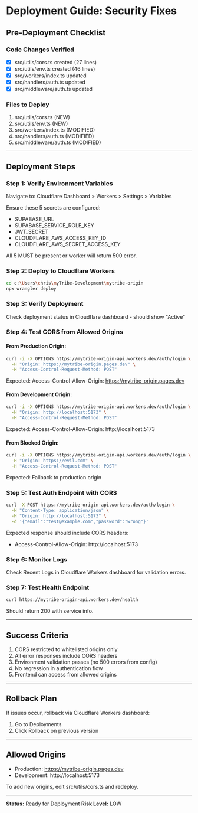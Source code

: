 # Deployment Guide: Security Fixes

## Pre-Deployment Checklist

### Code Changes Verified
- [x] src/utils/cors.ts created (27 lines)
- [x] src/utils/env.ts created (46 lines)
- [x] src/workers/index.ts updated
- [x] src/handlers/auth.ts updated
- [x] src/middleware/auth.ts updated

### Files to Deploy
1. src/utils/cors.ts (NEW)
2. src/utils/env.ts (NEW)
3. src/workers/index.ts (MODIFIED)
4. src/handlers/auth.ts (MODIFIED)
5. src/middleware/auth.ts (MODIFIED)

---

## Deployment Steps

### Step 1: Verify Environment Variables
Navigate to: Cloudflare Dashboard > Workers > Settings > Variables

Ensure these 5 secrets are configured:
- SUPABASE_URL
- SUPABASE_SERVICE_ROLE_KEY
- JWT_SECRET
- CLOUDFLARE_AWS_ACCESS_KEY_ID
- CLOUDFLARE_AWS_SECRET_ACCESS_KEY

All 5 MUST be present or worker will return 500 error.

### Step 2: Deploy to Cloudflare Workers
```bash
cd c:\Users\chris\myTribe-Development\mytribe-origin
npx wrangler deploy
```

### Step 3: Verify Deployment
Check deployment status in Cloudflare dashboard - should show "Active"

### Step 4: Test CORS from Allowed Origins

#### From Production Origin:
```bash
curl -i -X OPTIONS https://mytribe-origin-api.workers.dev/auth/login \
  -H "Origin: https://mytribe-origin.pages.dev" \
  -H "Access-Control-Request-Method: POST"
```

Expected: Access-Control-Allow-Origin: https://mytribe-origin.pages.dev

#### From Development Origin:
```bash
curl -i -X OPTIONS https://mytribe-origin-api.workers.dev/auth/login \
  -H "Origin: http://localhost:5173" \
  -H "Access-Control-Request-Method: POST"
```

Expected: Access-Control-Allow-Origin: http://localhost:5173

#### From Blocked Origin:
```bash
curl -i -X OPTIONS https://mytribe-origin-api.workers.dev/auth/login \
  -H "Origin: https://evil.com" \
  -H "Access-Control-Request-Method: POST"
```

Expected: Fallback to production origin

### Step 5: Test Auth Endpoint with CORS

```bash
curl -X POST https://mytribe-origin-api.workers.dev/auth/login \
  -H "Content-Type: application/json" \
  -H "Origin: http://localhost:5173" \
  -d '{"email":"test@example.com","password":"wrong"}'
```

Expected response should include CORS headers:
- Access-Control-Allow-Origin: http://localhost:5173

### Step 6: Monitor Logs
Check Recent Logs in Cloudflare Workers dashboard for validation errors.

### Step 7: Test Health Endpoint
```bash
curl https://mytribe-origin-api.workers.dev/health
```

Should return 200 with service info.

---

## Success Criteria

1. CORS restricted to whitelisted origins only
2. All error responses include CORS headers
3. Environment validation passes (no 500 errors from config)
4. No regression in authentication flow
5. Frontend can access from allowed origins

---

## Rollback Plan

If issues occur, rollback via Cloudflare Workers dashboard:
1. Go to Deployments
2. Click Rollback on previous version

---

## Allowed Origins

- Production: https://mytribe-origin.pages.dev
- Development: http://localhost:5173

To add new origins, edit src/utils/cors.ts and redeploy.

---

**Status:** Ready for Deployment
**Risk Level:** LOW
